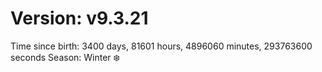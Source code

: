 # Version: v9.3.21
Time since birth: 3400 days, 81601 hours, 4896060 minutes, 293763600 seconds
Season: Winter ❄️
